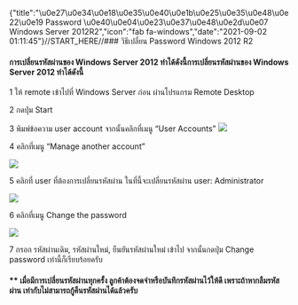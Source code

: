 {"title":"\u0e27\u0e34\u0e18\u0e35\u0e40\u0e1b\u0e25\u0e35\u0e48\u0e22\u0e19 Password \u0e40\u0e04\u0e23\u0e37\u0e48\u0e2d\u0e07 Windows Server 2012R2","icon":"fab fa-windows","date":"2021-09-02 01:11:45"}//START_HERE//### วิธีเปลี่ยน Password Windows 2012 R2
#### การเปลี่ยนรหัสผ่านของ Windows Server 2012 ทำได้ดังนี้การเปลี่ยนรหัสผ่านของ Windows Server 2012 ทำได้ดังนี้


1  ให้ remote เข้าไปที่ Windows Server ก่อน ผ่านโปรแกรม Remote Desktop

2  กดปุ่ม Start

3  พิมพ์ข้อความ user account จากนั้นคลิกที่เมนู “User Accounts”
![](https://controlpanel.craft.in.th/assets/image/pass1.png)

4 คลิกที่เมนู “Manage another account”

![](https://controlpanel.craft.in.th/assets/image/pass2.png)

5 คลิกที่ user ที่ต้องการเปลี่ยนรหัสผ่าน ในที่นี้จะเปลี่ยนรหัสผ่าน user: Administrator

![](https://controlpanel.craft.in.th/assets/image/pass3.png)

6 คลิกที่เมนู Change the password

![](https://controlpanel.craft.in.th/assets/image/pass4.png)

7 กรอก รหัสผ่านเดิม, รหัสผ่านใหม่, ยืนยันรหัสผ่านใหม่ เข้าไป จากนั้นกดปุ่ม Change password เท่านี้ก็เรียบร้อยครับ

#### ** เมื่อมีการเปลี่ยนรหัสผ่านทุกครั้ง ลูกค้าต้องจดจำหรือบันทึกรหัสผ่านไว้ให้ดี เพราะถ้าหากลืมรหัสผ่าน เท่ากับไม่สามารถกู้คืนรหัสผ่านได้แล้วครับ 






